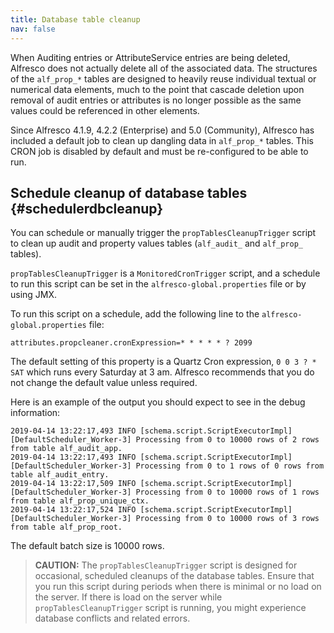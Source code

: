 ```yaml
---
title: Database table cleanup
nav: false
---
```


When Auditing entries or AttributeService entries are being deleted, Alfresco does not actually delete all of the associated data. The structures of the `alf_prop_*` tables are designed to heavily reuse individual textual or numerical data elements, much to the point that cascade deletion upon removal of audit entries or attributes is no longer possible as the same values could be referenced in other elements.

Since Alfresco 4.1.9, 4.2.2 (Enterprise) and 5.0 (Community), Alfresco has included a default job to clean up dangling data in `alf_prop_*` tables. This CRON job is disabled by default and must be re-configured to be able to run.

## Schedule cleanup of database tables {#schedulerdbcleanup}

You can schedule or manually trigger the `propTablesCleanupTrigger` script to clean up audit and property values tables (`alf_audit_` and `alf_prop_` tables).

`propTablesCleanupTrigger` is a `MonitoredCronTrigger` script, and a schedule to run this script can be set in the `alfresco-global.properties` file or by using JMX.

To run this script on a schedule, add the following line to the `alfresco-global.properties` file:

```text
attributes.propcleaner.cronExpression=* * * * * ? 2099
```

The default setting of this property is a Quartz Cron expression, `0 0 3 ? * SAT` which runs every Saturday at 3 am. Alfresco recommends that you do not change the default value unless required.

Here is an example of the output you should expect to see in the debug information:

```text
2019-04-14 13:22:17,493 INFO [schema.script.ScriptExecutorImpl] [DefaultScheduler_Worker-3] Processing from 0 to 10000 rows of 2 rows from table alf_audit_app.
2019-04-14 13:22:17,493 INFO [schema.script.ScriptExecutorImpl] [DefaultScheduler_Worker-3] Processing from 0 to 1 rows of 0 rows from table alf_audit_entry.
2019-04-14 13:22:17,509 INFO [schema.script.ScriptExecutorImpl] [DefaultScheduler_Worker-3] Processing from 0 to 10000 rows of 1 rows from table alf_prop_unique_ctx.
2019-04-14 13:22:17,524 INFO [schema.script.ScriptExecutorImpl] [DefaultScheduler_Worker-3] Processing from 0 to 10000 rows of 3 rows from table alf_prop_root.
```

The default batch size is 10000 rows.

> **CAUTION:** The `propTablesCleanupTrigger` script is designed for occasional, scheduled cleanups of the database tables. Ensure that you run this script during periods when there is minimal or no load on the server. If there is load on the server while `propTablesCleanupTrigger` script is running, you might experience database conflicts and related errors.
